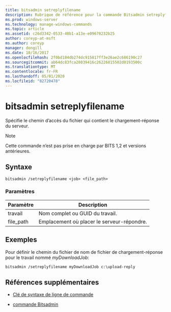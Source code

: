 ```yaml
---
title: bitsadmin setreplyfilename
description: Rubrique de référence pour la commande Bitsadmin setreplyfilename, qui spécifie le chemin d’accès du fichier qui contient le chargement-réponse du serveur.
ms.prod: windows-server
ms.technology: manage-windows-commands
ms.topic: article
ms.assetid: c26d3342-0533-40b1-a13e-e09678232b25
author: coreyp-at-msft
ms.author: coreyp
manager: dongill
ms.date: 10/16/2017
ms.openlocfilehash: 2f0bd184db274dc915817ff3e26ae2c686190c27
ms.sourcegitcommit: ab64dc83fca28039416c26226815502d0193500c
ms.translationtype: MT
ms.contentlocale: fr-FR
ms.lasthandoff: 05/01/2020
ms.locfileid: "82720478"
---
```

# <a name="bitsadmin-setreplyfilename"></a>bitsadmin setreplyfilename

Spécifie le chemin d’accès du fichier qui contient le chargement-réponse du serveur.

> [!NOTE]
> Cette commande n’est pas prise en charge par BITS 1,2 et versions antérieures.

## <a name="syntax"></a>Syntaxe

```
bitsadmin /setreplyfilename <job> <file_path>
```

### <a name="parameters"></a>Paramètres

| Paramètre | Description |
| -------------- | -------------- |
| travail | Nom complet ou GUID du travail. |
| file_path | Emplacement où placer le serveur-répondre. |

## <a name="examples"></a>Exemples

Pour définir le chemin du fichier de nom de fichier de chargement-réponse pour le travail nommé *myDownloadJob*:

```
bitsadmin /setreplyfilename myDownloadJob c:\upload-reply
```

## <a name="additional-references"></a>Références supplémentaires

- [Clé de syntaxe de ligne de commande](command-line-syntax-key.md)

- [commande Bitsadmin](bitsadmin.md)
